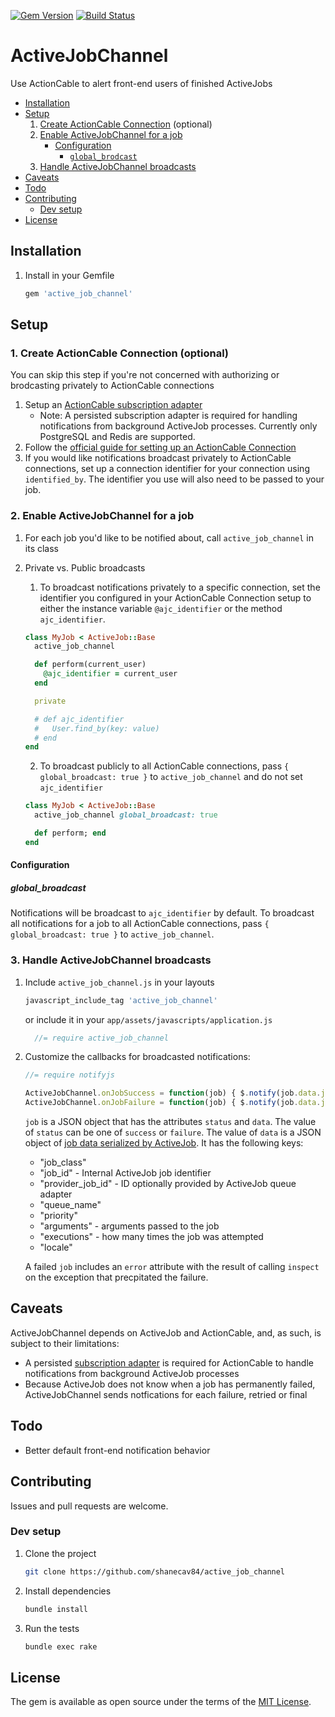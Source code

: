 [![Gem Version](https://badge.fury.io/rb/active_job_channel.svg)](https://badge.fury.io/rb/active_job_channel)
[![Build Status](https://travis-ci.org/shanecav84/active_job_channel.svg?branch=master)](https://travis-ci.org/shanecav84/active_job_channel)

# ActiveJobChannel
Use ActionCable to alert front-end users of finished ActiveJobs

* [Installation](#installation)
* [Setup](#setup)
  1. [Create ActionCable Connection](#create-connection) (optional)
  2. [Enable ActiveJobChannel for a job](#enable-active_job_channel)
      * [Configuration](#configuration)
        * [`global_brodcast`](#global_broadcast)
  3. [Handle ActiveJobChannel broadcasts](#handle-broadcasts)
* [Caveats](#caveats)
* [Todo](#todo)
* [Contributing](#contributing)
    * [Dev setup](#dev-setup)
* [License](#license)

## Installation
1. Install in your Gemfile

    ```ruby
    gem 'active_job_channel'
    ```

## Setup

### <a name="create-connection"></a> 1. Create ActionCable Connection (optional)

You can skip this step if you're not concerned with authorizing or brodcasting 
privately to ActionCable connections

1. Setup an [ActionCable subscription adapter](http://edgeguides.rubyonrails.org/action_cable_overview.html#subscription-adapter)
    * Note: A persisted subscription adapter is required for handling notifications
    from background ActiveJob processes. Currently only PostgreSQL and Redis
    are supported.
2. Follow the [official guide for setting up an ActionCable Connection](http://guides.rubyonrails.org/action_cable_overview.html#server-side-components-connections)
3. If you would like notifications broadcast privately to ActionCable 
    connections, set up a connection identifier for your connection using 
    `identified_by`. The identifier you use will also need to be passed to your 
    job.

### <a name="enable-active_job_channel"></a> 2. Enable ActiveJobChannel for a job
1. For each job you'd like to be notified about, call `active_job_channel` in 
    its class
2. Private vs. Public broadcasts
    1. To broadcast notifications privately to a specific connection, set the 
    identifier you configured in your ActionCable Connection setup to either 
    the instance variable `@ajc_identifier` or the method `ajc_identifier`. 
    
    ```ruby
    class MyJob < ActiveJob::Base
      active_job_channel
    
      def perform(current_user)
        @ajc_identifier = current_user
      end
    
      private
    
      # def ajc_identifier
      #   User.find_by(key: value)
      # end
    end
    ```
    
    2. To broadcast publicly to all ActionCable connections, pass 
    `{ global_broadcast: true }` to `active_job_channel` and do not set `ajc_identifier`
    
    ```ruby
    class MyJob < ActiveJob::Base
      active_job_channel global_broadcast: true
    
      def perform; end
    end
    ```


#### Configuration

##### global_broadcast

Notifications will be broadcast to `ajc_identifier` by default. To broadcast
all notifications for a job to all ActionCable connections, pass 
`{ global_broadcast: true }` to `active_job_channel`.

### <a name="handle-broadcasts"></a> 3. Handle ActiveJobChannel broadcasts

1. Include `active_job_channel.js` in your layouts

    ```ruby
    javascript_include_tag 'active_job_channel'
    ```

    or include it in your `app/assets/javascripts/application.js`

    ```javascript
      //= require active_job_channel
    ```

2. Customize the callbacks for broadcasted notifications:

    ```javascript
    //= require notifyjs

    ActiveJobChannel.onJobSuccess = function(job) { $.notify(job.data.job_class + ' succeeded!') }; 
    ActiveJobChannel.onJobFailure = function(job) { $.notify(job.data.job_class + ' failed!') };
    ```

    `job` is a JSON object that has the attributes `status` and `data`. The value
    of `status` can be one of `success` or `failure`. The value of `data` is a
    JSON object of [job data serialized by ActiveJob](https://github.com/rails/rails/blob/649f19cab1d4dd805c915912ede29c86655084cd/activejob/lib/active_job/core.rb#L79). 
    It has the following keys:
    - "job_class"
    - "job_id" - Internal ActiveJob job identifier
    - "provider_job_id" - ID optionally provided by ActiveJob queue adapter
    - "queue_name"
    - "priority"
    - "arguments" - arguments passed to the job
    - "executions" - how many times the job was attempted
    - "locale"

    A failed `job` includes an `error` attribute with the result of calling
    `inspect` on the exception that precpitated the failure.


## Caveats
ActiveJobChannel depends on ActiveJob and ActionCable, and, as such, is
subject to their limitations:

* A persisted [subscription adapter](http://guides.rubyonrails.org/action_cable_overview.html#subscription-adapter)
is required for ActionCable to handle notifications from background 
ActiveJob processes
* Because ActiveJob does not know when a job has permanently failed, 
ActiveJobChannel sends notfications for each failure, retried or final

## Todo
- Better default front-end notification behavior

## Contributing
   
Issues and pull requests are welcome.

### Dev setup

1. Clone the project
   ```bash
   git clone https://github.com/shanecav84/active_job_channel
   ```
2. Install dependencies
   ```bash
   bundle install
   ```
3. Run the tests
   ```bash
   bundle exec rake
   ```

## License
The gem is available as open source under the terms of the [MIT License](http://opensource.org/licenses/MIT).
